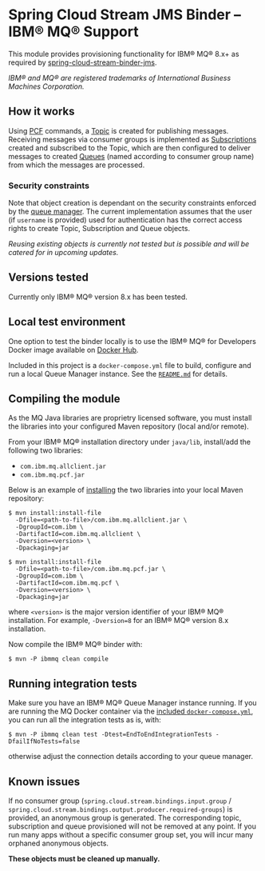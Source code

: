 # Spring Cloud Stream JMS Binder – IBM&reg; MQ&reg; Support

This module provides provisioning functionality for IBM&reg; MQ&reg; 8.x+ as required by [spring-cloud-stream-binder-jms](https://github.com/spring-cloud/spring-cloud-stream-binder-jms).

*IBM&reg; and MQ&reg; are registered trademarks of International Business Machines Corporation.*

## How it works

Using [PCF](https://www.ibm.com/support/knowledgecenter/SSFKSJ_7.0.1/com.ibm.mq.amqzag.doc/fa11570_.htm)
commands, a [Topic](http://www.ibm.com/support/knowledgecenter/SSFKSJ_8.0.0/com.ibm.mq.pro.doc/q004990_.htm)
is created for publishing messages. Receiving messages via consumer groups is implemented as [Subscriptions](http://www.ibm.com/support/knowledgecenter/SSFKSJ_7.5.0/com.ibm.mq.pla.doc/q004950_.htm)
created and subscribed to the Topic, which are then configured to deliver messages to created [Queues](http://www.ibm.com/support/knowledgecenter/SSFKSJ_8.0.0/com.ibm.mq.explorer.doc/e_queues.htm)
(named according to consumer group name) from which the messages are processed.

### Security constraints

Note that object creation is dependant on the security constraints enforced by the [queue manager](https://www.ibm.com/support/knowledgecenter/SSFKSJ_7.1.0/com.ibm.mq.doc/fa10450_.htm).
The current implementation assumes that the user (if `username` is provided) used for authentication
has the correct access rights to create Topic, Subscription and Queue objects.

*Reusing existing objects is currently not tested but is possible and will be
catered for in upcoming updates.*

## Versions tested

Currently only IBM&reg; MQ&reg; version 8.x has been tested.

## Local test environment

One option to test the binder locally is to use the
IBM&reg; MQ&reg; for Developers Docker image available on [Docker Hub](https://hub.docker.com/r/ibmcom/mq/).

Included in this project is a `docker-compose.yml` file to build, configure and run a local
Queue Manager instance. See the [`README.md`](src/etc/docker/v8/README.md) for details.

## Compiling the module

As the MQ Java libraries are proprietry licensed software, you must install the
libraries into your configured Maven repository (local and/or remote).

From your IBM&reg; MQ&reg; installation directory under `java/lib`, install/add the following two libraries:

* `com.ibm.mq.allclient.jar`
* `com.ibm.mq.pcf.jar`

Below is an example of [installing](https://maven.apache.org/guides/mini/guide-3rd-party-jars-local.html)
the two libraries into your local Maven repository:

```console
$ mvn install:install-file
  -Dfile=<path-to-file>/com.ibm.mq.allclient.jar \
  -DgroupId=com.ibm \
  -DartifactId=com.ibm.mq.allclient \
  -Dversion=<version> \
  -Dpackaging=jar

$ mvn install:install-file
  -Dfile=<path-to-file>/com.ibm.mq.pcf.jar \
  -DgroupId=com.ibm \
  -DartifactId=com.ibm.mq.pcf \
  -Dversion=<version> \
  -Dpackaging=jar  
```

where `<version>` is the major version identifier of your IBM&reg; MQ&reg; installation.
For example, `-Dversion=8` for an IBM&reg; MQ&reg; version 8.x installation.

Now compile the IBM&reg; MQ&reg; binder with:

```console
$ mvn -P ibmmq clean compile
```

## Running integration tests

Make sure you have an IBM&reg; MQ&reg; Queue Manager instance running.
If you are running the MQ Docker container via the [included `docker-compose.yml`](src/etc/docker/v8/README.md),
you can run all the integration tests as is, with:

```console
$ mvn -P ibmmq clean test -Dtest=EndToEndIntegrationTests -DfailIfNoTests=false
```

otherwise adjust the connection details according to your queue manager.

## Known issues

If no consumer group (`spring.cloud.stream.bindings.input.group` / `spring.cloud.stream.bindings.output.producer.required-groups`)
is provided, an anonymous group is generated. The corresponding
topic, subscription and queue provisioned will not be removed at any point.
If you run many apps without a specific consumer group set, you will
incur many orphaned anonymous objects.

**These objects must be cleaned up manually.**


